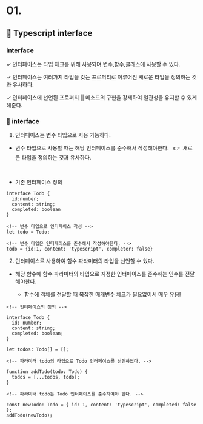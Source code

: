 # 01.

## 🌈 Typescript interface

### interface

✓ 인터페이스는 타입 체크를 위해 사용되며 변수,함수,클래스에 사용할 수 있다.
<br>

✓ 인터페이스는 여러가지 타입을 갖는 프로퍼티로 이루어진 새로운 타입을 정의하는 것과 유사하다.
<br>

✓ 인터페이스에 선언된 프로퍼티 || 메소드의 구현을 강제하여 일관성을 유지할 수 있게 해준다.

### 📌 interface

1. 인터페이스는 변수 타입으로 사용 가능하다.

- 변수 타입으로 사용할 때는 해당 인터페이스를 준수해서 작성해야한다. &nbsp; 👉 &nbsp;새로운 타입을 정의하는 것과 유사하다.

<br>

- 기존 인터페이스 정의

```
interface Todo {
  id:number;
  content: string;
  completed: boolean
}

<!-- 변수 타입으로 인터페이스 작성 -->
let todo = Todo;

<!-- 변수 타입은 인터페이스를 준수해서 작성해야한다. -->
todo = {id:1, content: 'typescript', completer: false}
```

2. 인터페이스르 사용하여 함수 파라미터의 타입을 선언할 수 있다.

- 해당 함수에 함수 파라미터의 타입으로 지정한 인터페이스를 준수하는 인수를 전달해야한다.

  - 함수에 객체를 전달할 때 복잡한 매개변수 체크가 필요없어서 매우 유용!

```
<!-- 인터페이스의 정의 -->

interface Todo {
  id: number;
  content: string;
  completed: boolean;
}

let todos: Todo[] = [];

<!-- 파라미터 todo의 타입으로 Todo 인터페이스를 선언하였다. -->

function addTodo(todo: Todo) {
  todos = [...todos, todo];
}

<!-- 파라미터 todo는 Todo 인터페이스를 준수하여야 한다. -->

const newTodo: Todo = { id: 1, content: 'typescript', completed: false };
addTodo(newTodo);
```
